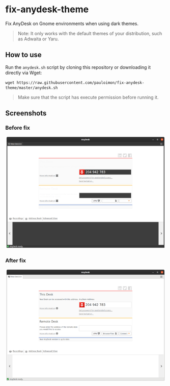 # fix-anydesk-theme

Fix AnyDesk on Gnome environments when using dark themes.

> Note: It only works with the default themes of your distribution, such as Adwaita or Yaru.

## How to use

Run the `anydesk.sh` script by cloning this repository or downloading it directly via Wget:

```
wget https://raw.githubusercontent.com/pauloimon/fix-anydesk-theme/master/anydesk.sh
```

> Make sure that the script has execute permission before running it.

## Screenshots

### Before fix

![AnyDesk before fix](screenshots/anydesk-before-fix.png)

### After fix

![AnyDesk after fix](screenshots/anydesk-after-fix.png)
